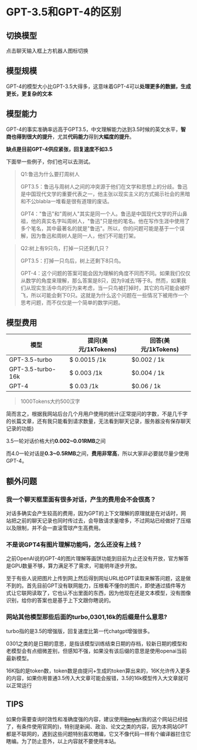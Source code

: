 # GPT-3.5和GPT-4的区别

## 切换模型
点击聊天输入框上方机器人图标切换
## 模型规模

GPT-4的模型大小比GPT-3.5大得多，这意味着GPT-4可以**处理更多的数据，生成更长，更复杂的文本**

## 模型能力

GPT-4的事实准确率远高于GPT3.5，中文理解能力达到3.5时候的英文水平，**智商也得到很大的提升**，尤其**代码能力**得到**大幅度的提升**。

**缺点是目前GPT-4供应紧张，回复速度不如3.5**

下面举一些例子，你们也可以去测试。

> Q1:鲁迅为什么要打周树人
>
> GPT3.5：鲁迅与周树人之间的冲突源于他们在文学和思想上的分歧。鲁迅是中国现代文学的重要代表之一，他主张以现实主义的方式揭示社会的黑暗和不公blabla一堆看是很有道理的废话。
>
> GPT4："鲁迅"和"周树人"其实是同一个人。鲁迅是中国现代文学的开山鼻祖，他的真实名字叫周树人，"鲁迅"只是他的笔名。他在写作生涯中使用了多个笔名，其中最著名的就是"鲁迅"。所以，你的问题可能是基于一个误解，因为鲁迅和周树人是同一人，他们不可能打架。

> Q2:树上有9只鸟，打掉一只还剩几只？
>
> GPT3.5：打掉一只鸟后，树上还剩下8只鸟。
>
> GPT-4：这个问题的答案可能会因为理解的角度不同而不同。如果我们仅仅从数学的角度来理解，那么答案是8只，因为9减去1等于8。然而，如果我们从现实生活中鸟的行为来考虑，当一只鸟被打掉时，其它的鸟可能会被吓飞，所以可能会剩下0只。这就是为什么这个问题在一些情况下被用作一个思考问题，而不仅仅是一个简单的数学问题。

## 模型费用

| 模型              | 提问(美元/1kTokens) | 回答(美元/1kTokens) |
| ----------------- | ------------------- | ------------------- |
| GPT-3.5-turbo     | $ 0.0015 /1k        | $0.002 / 1k         |
| GPT-3.5-turbo-16k | $ 0.003 /1k         | $0.004 / 1k         |
| GPT-4             | $ 0.03 /1k          | $0.06 / 1k          |

> 1000Tokens大约500汉字

简而言之，根据我网站后台几个月用户使用的统计(正常提问的字数，不是几千字的长篇文章，还有我只能看到请求数量，无法看到聊天记录，服务器没有保存聊天记录的功能)

3.5一轮对话价格大约**0.002~0.01RMB**之间

而4.0一轮对话是**0.3~0.5RMB**之间，**费用非常高**，所以大家非必要就尽量少使用GPT-4。

## 额外问题

### 我一个聊天框里面有很多对话，产生的费用会不会很高？

对话多确实会产生较高的费用，因为GPT的上下文理解的原理就是在对话时，网站把之前的聊天记录也同时传过去，会导致请求量增多，不过网站已经做好了压缩以及限制，并不会一直滚雪球产生高费用。

### 不是说GPT4有图片理解功能吗，怎么还没有上线？

之前OpenAI说的GPT-4的图片理解等画饼功能到目前为止还没有开放，官方解答是GPU数量不够，算力满足不了需求，可能明年逐步开放。

至于有些人说把图片上传到网上然后得到网址URL给GPT读取来解答问题，这是做不到的。首先目前GPT没有联网能力，压根看不懂你的图片，即使通过插件等方式让它联网读取了，它也认不出里面的东西，因为他现在还是文本模型，没有图像识别，给你的答案也是基于上下文跟你瞎说的。

### 网站其他模型那些后面的turbo,0301,16k的后缀是什么意思?

turbo指的是3.5的增强版，回复速度比第一代chatgpt增强很多。

0301之类的是日期的意思，是指该模型训练结束日期的存档，较新日期的模型和老模型会有点细微差别，但感知不强，如果没有该后缀的意思是使用openai当前最新模型。

16K指的是token数，token数是由提问+生成的token算出来的，16K允许传入更多的内容，如果你用普通3.5传入大文章可能会报错，3.5的16k模型传入大文章就可以正常运行



## TIPS

如果你需要查询时效性和准确度强的内容，建议使用[~~BingAi~~](https://bingai.howen.ink)(我的这个网站已经挂了，有条件使用官网的)，特别是新闻、政治、论文之类的内容，因为本网站GPT都是不联网的，遇到这些问题特别喜欢瞎编，它又不像代码一样有个编译器拦住它瞎编。为了防止意外，以上内容就不要使用本站。